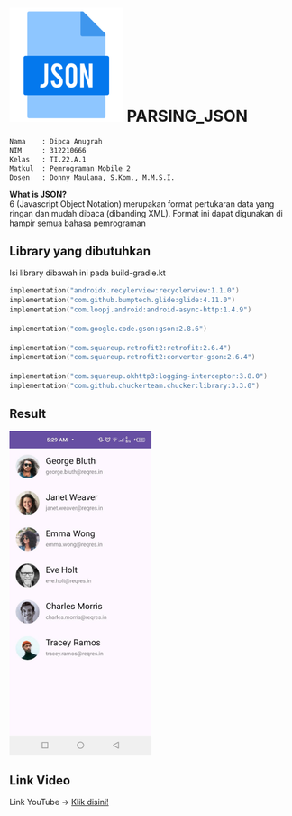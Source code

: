 # **<img src="https://github.com/DipcaAnugrah/PARSING_JSON/blob/main/img/file.png" width=40%> PARSING_JSON**

``` 
Nama    : Dipca Anugrah
NIM     : 312210666
Kelas   : TI.22.A.1
Matkul  : Pemrograman Mobile 2
Dosen   : Donny Maulana, S.Kom., M.M.S.I.
```

**What is JSON?** <br>
6
(Javascript Object Notation) merupakan
format pertukaran data yang ringan dan
mudah dibaca (dibanding XML).
Format ini dapat digunakan di hampir
semua bahasa pemrograman

## **Library yang dibutuhkan**
Isi library dibawah ini pada build-gradle.kt
```kotlin
implementation("androidx.recylerview:recyclerview:1.1.0")
implementation("com.github.bumptech.glide:glide:4.11.0")
implementation("com.loopj.android:android-async-http:1.4.9")

implementation("com.google.code.gson:gson:2.8.6")

implementation("com.squareup.retrofit2:retrofit:2.6.4")
implementation("com.squareup.retrofit2:converter-gson:2.6.4")

implementation("com.squareup.okhttp3:logging-interceptor:3.8.0")
implementation("com.github.chuckerteam.chucker:library:3.3.0")
```

## **Result**
<img src="https://github.com/DipcaAnugrah/PARSING_JSON/blob/main/img/output.jpg" width=50%>

## **Link Video**
Link YouTube -> [Klik disini!]()